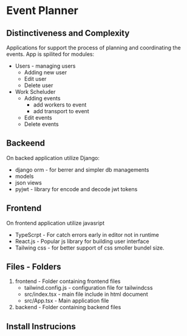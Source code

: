 # Event Planner
## Distinctiveness and Complexity
Applications for support the process of planning and coordinating the events. App is spilited for modules:
* Users - managing users
  * Adding new user
  * Edit user
  * Delete user
* Work Scheluder
  * Adding events
    * add workers to event
    * add transport to event
  * Edit events
  * Delete events

## Backeend
On backed application utilize Django:
- django orm - for berrer and simpler db managements  
- models
- json views
- pyjwt - library for encode and decode jwt tokens

## Frontend
On frontend application utilize javasript
- TypeScrpt - For catch errors early in editor not in runtime
- React.js - Popular js library for building user interface
- Tailwing css - for better support of css smoller bundel size.

## Files - Folders
1. frontend - Folder containing frontend files
   - tailwind.config.js - configuration file for tailwindcss
   - src/index.tsx - main file include in html document
   - src/App.tsx - Main application file
3. backend  - Folder containing backend files


## Install Instrucions
